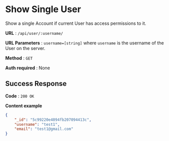 # Show Single User

Show a single Account if current User has access permissions to it.

**URL** : `/api/user/:username/`

**URL Parameters** : `username=[string]` where `username` is the username of the User on the
server.

**Method** : `GET`

**Auth required** : None

## Success Response

**Code** : `200 OK`

**Content example**

```json
{
    "_id": "5c99220e4094fb207094413c",
    "username": "test1",
    "email": "test1@gmail.com"
}
```